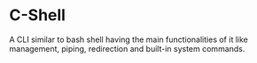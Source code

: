 # C-Shell
A CLI similar to bash shell having the main functionalities of it like management, piping, redirection and built-in system commands.
